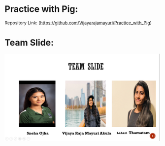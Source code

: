 # Practice with Pig:
Repository Link: (https://github.com/Vijayarajamayuri/Practice_with_Pig)
# Team Slide:
 ![Chart](https://github.com/Vijayarajamayuri/Practice_with_Pig/blob/master/Screenshot%20(252).png)


